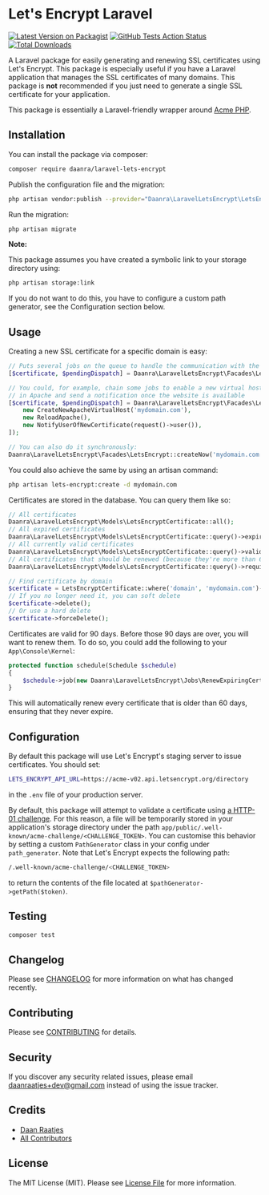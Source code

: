 # Let's Encrypt Laravel

[![Latest Version on Packagist](https://img.shields.io/packagist/v/daanra/laravel-lets-encrypt.svg?style=flat-square)](https://packagist.org/packages/daanra/laravel-lets-encrypt)
[![GitHub Tests Action Status](https://img.shields.io/github/workflow/status/daanra/laravel-lets-encrypt/run-tests?label=tests)](https://github.com/daanra/laravel-lets-encrypt/actions?query=workflow%3Arun-tests+branch%3Amaster)
[![Total Downloads](https://img.shields.io/packagist/dt/daanra/laravel-lets-encrypt.svg?style=flat-square)](https://packagist.org/packages/daanra/laravel-lets-encrypt)

A Laravel package for easily generating and renewing SSL certificates using Let's Encrypt. This package is especially useful if
you have a Laravel application that manages the SSL certificates of many domains. This package is **not** recommended if
you just need to generate a single SSL certificate for your application.

This package is essentially a Laravel-friendly wrapper around [Acme PHP](https://github.com/acmephp/acmephp). 

## Installation

You can install the package via composer:

```bash
composer require daanra/laravel-lets-encrypt
```

Publish the configuration file and the migration:

```bash
php artisan vendor:publish --provider="Daanra\LaravelLetsEncrypt\LetsEncryptServiceProvider" --tag="lets-encrypt"
```

Run the migration:
```bash
php artisan migrate
```

**Note:**

This package assumes you have created a symbolic link to your storage directory using:
```bash
php artisan storage:link
```

If you do not want to do this, you have to configure a custom path generator, see the Configuration section below.

## Usage

Creating a new SSL certificate for a specific domain is easy:
```php
// Puts several jobs on the queue to handle the communication with the lets-encrypt server
[$certificate, $pendingDispatch] = Daanra\LaravelLetsEncrypt\Facades\LetsEncrypt::create('mydomain.com');

// You could, for example, chain some jobs to enable a new virtual host
// in Apache and send a notification once the website is available
[$certificate, $pendingDispatch] = Daanra\LaravelLetsEncrypt\Facades\LetsEncrypt::create('mydomain.com', [
    new CreateNewApacheVirtualHost('mydomain.com'), 
    new ReloadApache(),
    new NotifyUserOfNewCertificate(request()->user()),
]);

// You can also do it synchronously:
Daanra\LaravelLetsEncrypt\Facades\LetsEncrypt::createNow('mydomain.com');
```

You could also achieve the same by using an artisan command:
```bash
php artisan lets-encrypt:create -d mydomain.com
```

Certificates are stored in the database. You can query them like so:
```php
// All certificates
Daanra\LaravelLetsEncrypt\Models\LetsEncryptCertificate::all();
// All expired certificates
Daanra\LaravelLetsEncrypt\Models\LetsEncryptCertificate::query()->expired()->get();
// All currently valid certificates
Daanra\LaravelLetsEncrypt\Models\LetsEncryptCertificate::query()->valid()->get();
// All certificates that should be renewed (because they're more than 60 days old)
Daanra\LaravelLetsEncrypt\Models\LetsEncryptCertificate::query()->requiresRenewal()->get();

// Find certificate by domain
$certificate = LetsEncryptCertificate::where('domain', 'mydomain.com')->first();
// If you no longer need it, you can soft delete
$certificate->delete();
// Or use a hard delete
$certificate->forceDelete();
```

Certificates are valid for 90 days. Before those 90 days are over, you will want to renew them. To do so, you
could add the following to your `App\Console\Kernel`:
```php
protected function schedule(Schedule $schedule)
{
    $schedule->job(new Daanra\LaravelLetsEncrypt\Jobs\RenewExpiringCertificates)->daily();
}
```

This will automatically renew every certificate that is older than 60 days, ensuring that they never expire.

## Configuration

By default this package will use Let's Encrypt's staging server to issue certificates. You should set: 
```bash
LETS_ENCRYPT_API_URL=https://acme-v02.api.letsencrypt.org/directory
```
in the `.env` file of your production server.


By default, this package will attempt to validate a certificate using [a HTTP-01 challenge](https://letsencrypt.org/docs/challenge-types/).
For this reason, a file will be temporarily stored in your application's storage directory under the path 
`app/public/.well-known/acme-challenge/<CHALLENGE_TOKEN>`. You can customise this behavior by setting a custom
`PathGenerator` class in your config under `path_generator`. Note that Let's Encrypt expects the following path:
```bash
/.well-known/acme-challenge/<CHALLENGE_TOKEN>
```
to return the contents of the file located at `$pathGenerator->getPath($token)`.


## Testing

``` bash
composer test
```

## Changelog

Please see [CHANGELOG](CHANGELOG.md) for more information on what has changed recently.

## Contributing

Please see [CONTRIBUTING](CONTRIBUTING.md) for details.

## Security

If you discover any security related issues, please email daanraatjes+dev@gmail.com instead of using the issue tracker.

## Credits

- [Daan Raatjes](https://github.com/Daanra)
- [All Contributors](../../contributors)

## License

The MIT License (MIT). Please see [License File](LICENSE.md) for more information.
